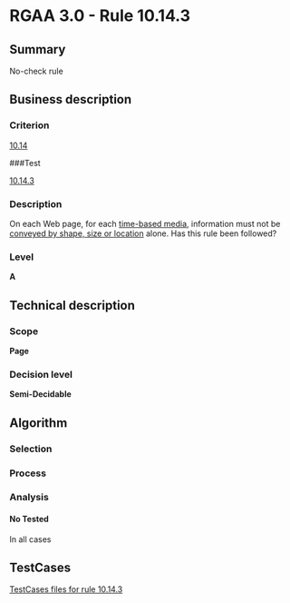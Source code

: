 # RGAA 3.0 -  Rule 10.14.3

## Summary

No-check rule

## Business description

### Criterion

[10.14](http://asqatasun.github.io/RGAA--3.0--EN/RGAA3.0_Criteria_English_version_v1.html#crit-10-14)

###Test

[10.14.3](http://asqatasun.github.io/RGAA--3.0--EN/RGAA3.0_Criteria_English_version_v1.html#test-10-14-3)

### Description
On each Web page, for
    each <a href="http://asqatasun.github.io/RGAA--3.0--EN/RGAA3.0_Glossary_English_version_v1.html#mMediaTemp">time-based
  media</a>, information must not be <a href="http://asqatasun.github.io/RGAA--3.0--EN/RGAA3.0_Glossary_English_version_v1.html#mInfoShape">conveyed by shape, size or location</a> alone. Has this rule been followed? 


### Level

**A**

## Technical description

### Scope

**Page**

### Decision level

**Semi-Decidable**

## Algorithm

### Selection

### Process

### Analysis

#### No Tested 

In all cases



##  TestCases 

[TestCases files for rule 10.14.3](https://github.com/Asqatasun/Asqatasun/tree/master/rules/rules-rgaa3.0/src/test/resources/testcases/rgaa30/Rgaa30Rule101403/) 


